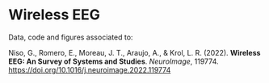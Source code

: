 # Wireless EEG

Data, code and figures associated to: 

Niso, G., Romero, E., Moreau, J. T., Araujo, A., & Krol, L. R. (2022). **Wireless EEG: An Survey of Systems and Studies**. _NeuroImage_, 119774.
https://doi.org/10.1016/j.neuroimage.2022.119774

